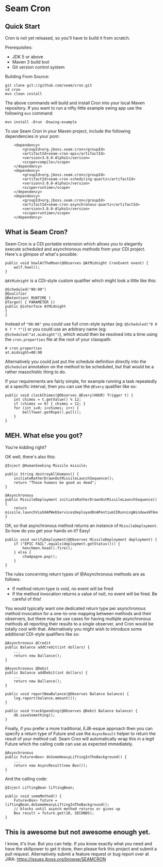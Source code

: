 # Seam Cron

## Quick Start

Cron is not yet released, so you'll have to build it from scratch.

Prerequisites: 

 * JDK 5 or above
 * Maven 3 build tool
 * Git version control system

Building From Source:

    git clone git://github.com/seam/cron.git
    cd cron
    mvn clean install

The above commands will build and install Cron into your local Maven repository. 
If you want to run a nifty little example swing app use the following `mvn` command: 

    mvn install -Drun -Dswing-example

To use Seam Cron in your Maven project, include the following dependencies in your pom:

        <dependency>
            <groupId>org.jboss.seam.cron</groupId>
            <artifactId>seam-cron-api</artifactId>
            <version>3.0.0-Alpha1</version>
            <scope>compile</scope>
        </dependency>
        <dependency>
            <groupId>org.jboss.seam.cron</groupId>
            <artifactId>seam-cron-scheduling-quartz</artifactId>
            <version>3.0.0-Alpha1</version>
            <scope>runtime</scope>
        </dependency>
        <dependency>
            <groupId>org.jboss.seam.cron</groupId>
            <artifactId>seam-cron-asynchronous-quartz</artifactId>
            <version>3.0.0-Alpha1</version>
            <scope>runtime</scope>
        </dependency>


## What is Seam Cron?

Seam Cron is a CDI portable extension which allows you to 
elegantly execute scheduled and asynchronous methods from your CDI project.
Here's a glimpse of what's possible:

    public void howlAtTheMoon(@Observes @AtMidnight CronEvent event) {
        wolf.howl();
    }

`@AtMidnight` is a CDI-style custom qualifier which might look a little like this:

    @Scheduled("00:00")
    @Qualifier
    @Retention( RUNTIME )
    @Target( { PARAMETER })
    public @interface AtMidnight
    {
    }

Instead of `"00:00"` you could use full cron-style syntax (eg: `@Scheduled("0 0 0 ? * *")`)
or you could use an arbitrary name (eg: `@Scheduled("at.midnight")`), which would then 
be resolved into a time using the `cron.properties` file at the root of your classpath:

    # cron.properties
    at.midnight=00:00

Alternatively you could just put the schedule definition directly into the `@Scheduled` 
annotation on the method to be scheduled, but that would be a rather masochistic thing to do.

If your requirements are fairly simple, for example running a task repeatedly at 
a specific interval, then you can use the `@Every` qualifier like so:

    public void clockChimes(@Observes @Every(HOUR) Trigger t) { 
        int chimes = t.getValue() % 12;
        if (chimes == 0) { chimes = 12; }
        for (int i=0; i<chimes; i++) {
            bellTower.getRope().pull();
        }
    }

## MEH. What else you got?

You're kidding right?

OK well, there's also this:

    @Inject @HumanSeeking Missile missile;

    public String destroyAllHumans() {
        initiateRatherDrawnOutMissileLaunchSequence();
        return "Those humans be good as dead";
    }

    @Asynchronous
    public MissileDeployment initiateRatherDrawnOutMissileLaunchSequence() {
        return missile.launchViaSOAPWebServicesDeployedOnAPentiumIIRunningWindowsNTAndNortonAntiVirus();
    }

OK, so that asynchronous method returns an instance of `MissileDeployment`. 
So how do you get your hands on it? Easy!

    public void verifyDeployment(@Observes MissileDeployment deployment) {
        if ("EPIC FAIL".equals(deployment.getStatus())) {
            henchmen.head().fire();
        } else {
            champagne.pop();
        }
    }

The rules concerning return types of @Asynchronous methods are as follows:

* If method return type is void, no event will be fired
* If the method invocation returns a value of null, no event will be fired. Be careful of this!

You would typically want one dedicated return type per asynchronous method invocation
for a one-to-one mapping between methods and their observers, but there may be use
cases for having multiple asynchronous methods all reporting their results to a single
observer, and Cron would be totally cool with that. Alternatively you might wish
to introduce some additional CDI-style qualifiers like so:

    @Asynchronous @Credit
    public Balance addCredit(int dollars) {
        ...
        return new Ballance();
    }

    @Asynchronous @Debit
    public Balance addDebit(int dollars) {
        ...
        return new Ballance();
    }

    public void reportNewBalance(@Observes Balance balance) {
        log.report(balance.amount());
    }

    public void trackSpending(@Observes @Debit Balance balance) {
        db.saveSomething();
    }

Finally, if you prefer a more traditional, EJB-esque approach then you can specify
a return type of Future<T> and use the `AsyncResult` helper to return the result
of your method call. Seam Cron will automatically wrap this in a legit Future<T>
which the calling code can use as expected immediately.

    @Asynchronous
    public Future<Box> doSomeHeavyLiftingInTheBackground() {
        ...
        return new AsyncResult(new Box());
    }

And the calling code:

    @Inject LiftingBean liftingBean;

    public void someMethod() {
        Future<Box> future = liftingBean.doSomeHeavyLiftingInTheBackground();
        // blocks until asynch method returns or gives up
        Box result = future.get(10, SECONDS);
    }

## This is awesome but not awesome enough yet.

I know, it's true. But you can help. If you know exactly what you need and have 
the skillpower to get it done, then please fork this project and submit a pull 
request. Alternatively submit a feature request or bug report over at JIRA:
https://issues.jboss.org/browse/SEAMCRON
